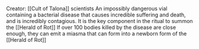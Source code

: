 Creator: [[Cult of Talona]] scientists
An impossibly dangerous vial containing a bacterial disease that causes incredible suffering and death, and is incredibly contagious. It is the key component in the ritual to summon the [[Herald of Rot]]
If over 100 bodies killed by the disease are close enough, they can emit a miasma that can form into a newborn form of the [[Herald of Rot]]